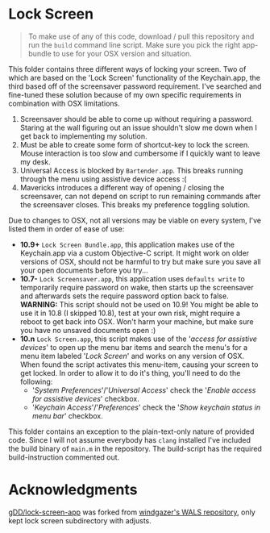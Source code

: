 Lock Screen
====

> To make use of any of this code, download / pull this repository and run the `build`
> command line script. Make sure you pick the right app-bundle to use for your OSX version
> and situation.

This folder contains three different ways of locking your screen. Two of which are based
on the 'Lock Screen' functionality of the Keychain.app, the third based off of the
screensaver password requirement. I've searched and fine-tuned these solution because of
my own specific requirements in combination with OSX limitations.

1. Screensaver should be able to come up without requiring a password. Staring at the wall
    figuring out an issue shouldn't slow me down when I get back to implementing my
    solution.
2. Must be able to create some form of shortcut-key to lock the screen. Mouse interaction
    is too slow and cumbersome if I quickly want to leave my desk.
3. Universal Access is blocked by `Bartender.app`. This breaks running through the menu
    using assistive device access :(
4. Mavericks introduces a different way of opening / closing the screensaver, can not
    depend on script to run remaining commands after the screensaver closes. This breaks
    my preference toggling solution.

Due to changes to OSX, not all versions may be viable on every system, I've listed them in
order of ease of use:

- **10.9+** `Lock Screen Bundle.app`, this application makes use of the Keychain.app via a
  custom Objective-C script. It might work on older versions of OSX, should not be harmful
  to try but make sure you save all your open documents before you try...
- **10.7-** `Lock Screensaver.app`, this application uses `defaults write` to temporarily
  require password on wake, then starts up the screensaver and afterwards sets the require
  password option back to false. **WARNING:** This script should not be used on 10.9! You
  might be able to use it in 10.8 (I skipped 10.8), test at your own risk, might require
  a reboot to get back into OSX. Won't harm your machine, but make sure you have no
  unsaved documents open :)
- **10.n** `Lock Screen.app`, this script makes use of the '*access for assistive
  devices*' to open up the menu bar items and search the menu's for a menu item labeled
  '*Lock Screen*' and works on any version of OSX. When found the script activates this
  menu-item, causing your screen to get locked. In order to allow it to do it's thing,
  you'll need to do the following:
  + '*System Preferences*'/'*Universal Access*' check the '*Enable access for assistive
    devices*' checkbox.
  + '*Keychain Access*'/'*Preferences*' check the '*Show keychain status in menu bar*'
    checkbox.

This folder contains an exception to the plain-text-only nature of provided code. Since I
will not assume everybody has `clang` installed I've included the build binary of `main.m`
in the repository. The build-script has the required build-instruction commented out.

# Acknowledgments

[gDD/lock-screen-app](https://github.com/gDD/lock-screen-app) was forked from [windgazer's WALS repository](https://github.com/windgazer/WALS), only kept lock screen subdirectory with adjusts.
